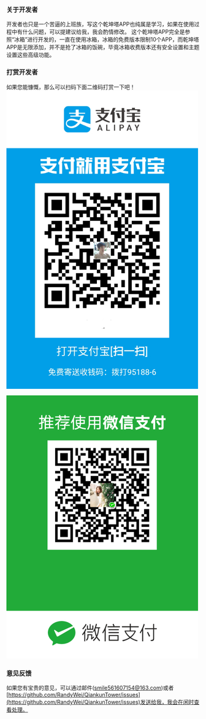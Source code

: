 ### 关于开发者
开发者也只是一个苦逼的上班族，写这个乾坤塔APP也纯属是学习，如果在使用过程中有什么问题，可以提建议给我，我会酌情修改。
这个乾坤塔APP完全是参照“冰箱”进行开发的，一直在使用冰箱，冰箱的免费版本限制10个APP，而乾坤塔APP是无限添加，并不是抢了冰箱的饭碗，毕竟冰箱收费版本还有安全设置和主题设置这些高级功能。

### 打赏开发者
如果您能慷慨，那么可以扫码下面二维码打赏一下吧！
![支付宝二维码](https://github.com/RandyWei/QiankunTower/blob/master/zfb.jpg)

![微信二维码](https://github.com/RandyWei/QiankunTower/blob/master/wx.jpg)

### 意见反馈
如果您有宝贵的意见，可以通过邮件(smile561607154@163.com)或者[https://github.com/RandyWei/QiankunTower/issues](https://github.com/RandyWei/QiankunTower/issues)发送给我，我会在闲时查看处理。
